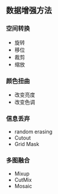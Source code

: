 ## 数据增强方法
### 空间转换
- 旋转
- 移位
- 裁剪
- 缩放
### 颜色扭曲
- 改变亮度
- 改变色调
### 信息丢弃
- random erasing
- Cutout
- Grid Mask
### 多图融合
- Mixup
- CutMix
- Mosaic
